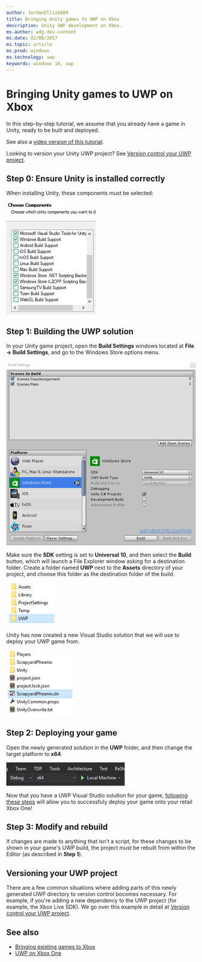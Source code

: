 ```yaml
---
author: JordanEllis6809
title: Bringing Unity games to UWP on Xbox
description: Unity UWP development on Xbox.
ms.author: wdg-dev-content
ms.date: 02/08/2017
ms.topic: article
ms.prod: windows
ms.technology: uwp
keywords: windows 10, uwp
---
```


# Bringing Unity games to UWP on Xbox


In this step-by-step tutorial, we assume that you already have a game in Unity, ready to be built and deployed.

See also a [video version of this tutorial](https://www.youtube.com/watch?v=f0Ptvw7k-CE).

Looking to version your Unity UWP project? See [Version control your UWP project](development-lanes-unity-versioning.md).

## Step 0: Ensure Unity is installed correctly

When installing Unity, these components must be selected:

![Unity Install Components](images/unity-install-components.png)

## Step 1: Building the UWP solution

In your Unity game project, open the **Build Settings** windows located at **File -> Build Settings**, and go to the Windows Store options menu.

![Build Settings Window](images/build-settings.png)

Make sure the **SDK** setting is set to **Universal 10**, and then select the **Build** button, which will launch a File Explorer window asking for a destination folder. Create a folder named **UWP** next to the **Assets** directory of your project, and choose this folder as the destination folder of the build.

![Build Destination Folder](images/build-destination.png)

Unity has now created a new Visual Studio solution that we will use to deploy your UWP game from.

![UWP VS Solution](images/uwp-vs-solution.png)

## Step 2: Deploying your game

Open the newly generated solution in the **UWP** folder, and then change the target platform to **x64**.

![x64 Build Platform](images/x64-build-platform.png)

Now that you have a UWP Visual Studio solution for your game, [following these steps](getting-started.md) will allow you to successfuly deploy your game onto your retail Xbox One!

## Step 3: Modify and rebuild

If changes are made to anything that isn't a script, for these changes to be shown in your game's UWP build, the project must be rebuilt from within the Editor (as described in __Step 1__).

## Versioning your UWP project

There are a few common situations where adding parts of this newly generated UWP directory to version control bocomes necessary. For example, if you're adding a new dependency to the UWP project (for example, the Xbox Live SDK).  We go over this example in detail at [Version control your UWP project](development-lanes-unity-versioning.md).

## See also
- [Bringing existing games to Xbox](development-lanes-landing.md)
- [UWP on Xbox One](index.md)
